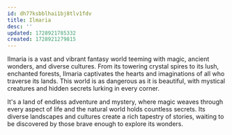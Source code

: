 ```yaml
---
id: dh77ksbblhai1bj8tlv1fdv
title: Ilmaria
desc: ''
updated: 1728921785332
created: 1728921279815
---
```

Ilmaria is a vast and vibrant fantasy world teeming with magic, ancient wonders, and diverse cultures. From its towering crystal spires to its lush, enchanted forests, Ilmaria captivates the hearts and imaginations of all who traverse its lands. This world is as dangerous as it is beautiful, with mystical creatures and hidden secrets lurking in every corner.

It's a land of endless adventure and mystery, where magic weaves through every aspect of life and the natural world holds countless secrets. Its diverse landscapes and cultures create a rich tapestry of stories, waiting to be discovered by those brave enough to explore its wonders.
